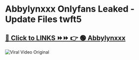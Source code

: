 
 # Abbylynxxx Onlyfans Leaked - Update Files twft5

## <h2><a href="https://clipsfans.com/Abbylynxxx&ref=git">🔗 Click to LINKS ⏩⏩ 👉 🟢 Abbylynxxx </a></h2>

<a href="https://clipsfans.com/Abbylynxxx&ref=git" rel="nofollow" data-target="animated-image.originalLink"><img src="https://i.ibb.co.com/xMMVF88/686577567.gif" alt="Viral Video Original" style="max-width: 100%; display: inline-block;" data-target="animated-image.originalImage"></a>

